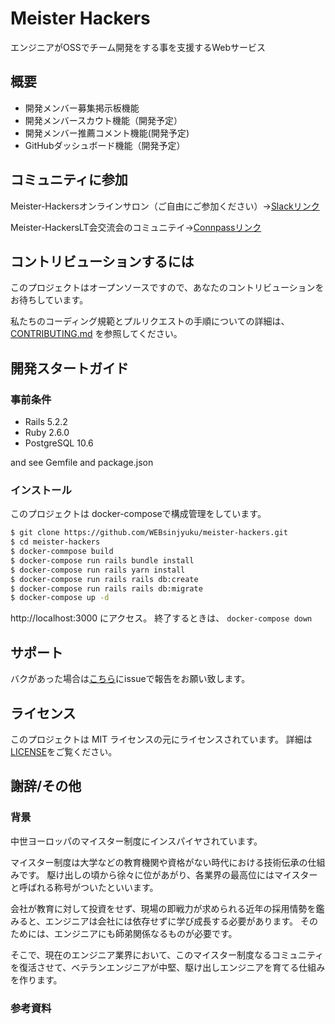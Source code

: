 Meister Hackers
===

エンジニアがOSSでチーム開発をする事を支援するWebサービス

## 概要

* 開発メンバー募集掲示板機能
* 開発メンバースカウト機能（開発予定）
* 開発メンバー推薦コメント機能(開発予定)
* GitHubダッシュボード機能（開発予定）

## コミュニティに参加

Meister-Hackersオンラインサロン（ご自由にご参加ください）→[Slackリンク](https://join.slack.com/t/meister-hackers/shared_invite/enQtNTYyMzAyNDM2MjI2LTAzYjIyYmY0ZWM5YWQ2ODc3M2Y4MGI3MWYxMTVmODk5NWU0NmNmMDc1NjVjMDBmODcxZDkyNjUwZTgxMTM0M2I)

Meister-HackersLT会交流会のコミュニテイ→[Connpassリンク](https://ossteam.connpass.com/)

## コントリビューションするには

このプロジェクトはオープンソースですので、あなたのコントリビューションをお待ちしています。

私たちのコーディング規範とプルリクエストの手順についての詳細は、
[CONTRIBUTING.md](https://github.com/WEBsinjyuku/meister-hackers/blob/master/CONTRIBUTING.md) を参照してください。

## 開発スタートガイド

### 事前条件

* Rails 5.2.2
* Ruby 2.6.0
* PostgreSQL 10.6

and see Gemfile and package.json

### インストール

このプロジェクトは docker-composeで構成管理をしています。

```bash
$ git clone https://github.com/WEBsinjyuku/meister-hackers.git
$ cd meister-hackers
$ docker-commpose build
$ docker-compose run rails bundle install
$ docker-compose run rails yarn install
$ docker-compose run rails rails db:create
$ docker-compose run rails rails db:migrate
$ docker-compose up -d
```

http://localhost:3000 にアクセス。 終了するときは、 `docker-compose down`

## サポート

バクがあった場合は[こちら](https://github.com/WEBsinjyuku/meister-hackers-support)にissueで報告をお願い致します。

## ライセンス

このプロジェクトは MIT ライセンスの元にライセンスされています。 
詳細は[LICENSE](https://github.com/WEBsinjyuku/meister-hackers/blob/master/LICENSE)をご覧ください。

## 謝辞/その他

### 背景

中世ヨーロッパのマイスター制度にインスパイヤされています。

マイスター制度は大学などの教育機関や資格がない時代における技術伝承の仕組みです。
駆け出しの頃から徐々に位があがり、各業界の最高位にはマイスターと呼ばれる称号がついたといいます。

会社が教育に対して投資をせず、現場の即戦力が求められる近年の採用情勢を鑑みると、エンジニアは会社には依存せずに学び成長する必要があります。
そのためには、エンジニアにも師弟関係なるものが必要です。

そこで、現在のエンジニア業界において、このマイスター制度なるコミュニティを復活させて、ベテランエンジニアが中堅、駆け出しエンジニアを育てる仕組みを作ります。

### 参考資料
